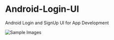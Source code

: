 # Android-Login-UI
Android Login and SignUp UI for App Development


![Sample Images](C:/Users/Akshat/Downloads/Captue.PNG)
